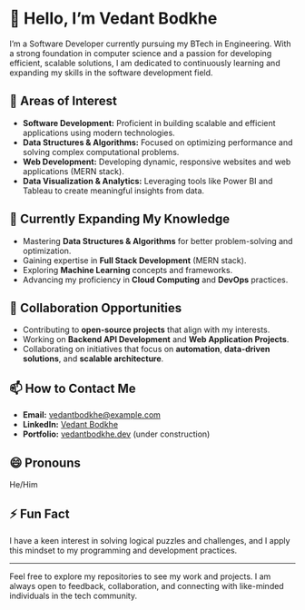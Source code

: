 # 👋 Hello, I’m Vedant Bodkhe  

I’m a Software Developer currently pursuing my BTech in Engineering. With a strong foundation in computer science and a passion for developing efficient, scalable solutions, I am dedicated to continuously learning and expanding my skills in the software development field.  

## 👀 Areas of Interest  
- **Software Development:** Proficient in building scalable and efficient applications using modern technologies.  
- **Data Structures & Algorithms:** Focused on optimizing performance and solving complex computational problems.  
- **Web Development:** Developing dynamic, responsive websites and web applications (MERN stack).  
- **Data Visualization & Analytics:** Leveraging tools like Power BI and Tableau to create meaningful insights from data.  

## 🌱 Currently Expanding My Knowledge  
- Mastering **Data Structures & Algorithms** for better problem-solving and optimization.  
- Gaining expertise in **Full Stack Development** (MERN stack).  
- Exploring **Machine Learning** concepts and frameworks.  
- Advancing my proficiency in **Cloud Computing** and **DevOps** practices.  

## 💞️ Collaboration Opportunities  
- Contributing to **open-source projects** that align with my interests.  
- Working on **Backend API Development** and **Web Application Projects**.  
- Collaborating on initiatives that focus on **automation**, **data-driven solutions**, and **scalable architecture**.  

## 📫 How to Contact Me  
- **Email:** vedantbodkhe@example.com  
- **LinkedIn:** [Vedant Bodkhe](https://linkedin.com/in/vedantbodkhe)  
- **Portfolio:** [vedantbodkhe.dev](https://vedantbodkhe.dev) (under construction)  

## 😄 Pronouns  
He/Him  

## ⚡ Fun Fact  
I have a keen interest in solving logical puzzles and challenges, and I apply this mindset to my programming and development practices.  

---

Feel free to explore my repositories to see my work and projects. I am always open to feedback, collaboration, and connecting with like-minded individuals in the tech community.  
